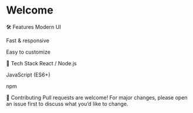 # Welcome 

🛠 Features
Modern UI

Fast & responsive

Easy to customize

🧰 Tech Stack
React / Node.js

JavaScript (ES6+)

npm

🤝 Contributing
Pull requests are welcome! For major changes, please open an issue first to discuss what you’d like to change.
